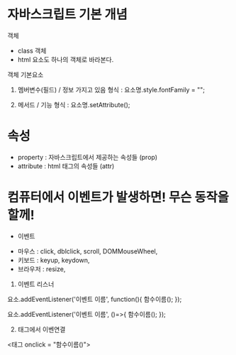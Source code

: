 # 자바스크립트 기본 개념

객체 
- class 객체
- html 요소도 하나의 객체로 바라본다.

객체 기본요소
1) 멤버변수(필드) / 정보 가지고 있음
형식 : 요소명.style.fontFamily = "";

2) 메서드 / 기능
형식 :  요소명.setAttribute(); 

# 속성
- property : 자바스크립트에서 제공하는 속성들 (prop)
- attribute : html 태그의 속성들 (attr)
        
# 컴퓨터에서 이벤트가 발생하면! 무슨 동작을 할께!
* 이벤트 
- 마우스 : click, dblclick,  scroll, DOMMouseWheel, 
- 키보드 : keyup, keydown, 
- 브라우저 : resize, 

1) 이벤트 리스너

요소.addEventListener('이벤트 이름', function(){
    함수이름();
});

요소.addEventListener('이벤트 이름', ()=>{
    함수이름();
});


2) 태그에서 이벤연결

<태그 onclick = "함수이름()">
<script>
    function 함수이름(){
        기능구현
    }

    let 함수이름 = ()=>{
        기능구현
    }
</script>